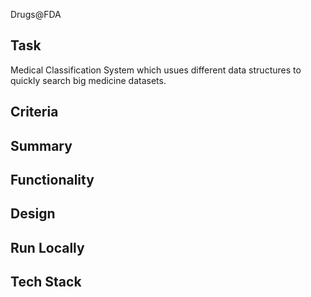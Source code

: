 Drugs@FDA

## Task
 Medical Classification System which usues different data structures to quickly search big medicine datasets.

## Criteria

## Summary

## Functionality

## Design

## Run Locally

## Tech Stack